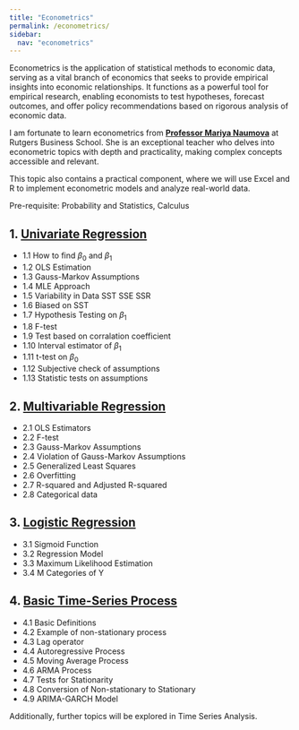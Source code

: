```yaml
---
title: "Econometrics"
permalink: /econometrics/
sidebar:
  nav: "econometrics"
---
```


Econometrics is the application of statistical methods to economic data, serving as a vital branch of economics that seeks to provide empirical insights into economic relationships. It functions as a powerful tool for empirical research, enabling economists to test hypotheses, forecast outcomes, and offer policy recommendations based on rigorous analysis of economic data.

I am fortunate to learn econometrics from **[Professor Mariya Naumova](https://www.business.rutgers.edu/faculty/mariya-naumova)** at Rutgers Business School. She is an exceptional teacher who delves into econometric topics with depth and practicality, making complex concepts accessible and relevant.

This topic also contains a practical component, where we will use Excel and R to implement econometric models and analyze real-world data.

Pre-requisite: Probability and Statistics, Calculus

## 1. [Univariate Regression](univariate-regression)

- 1.1 How to find $\beta_0$ and $\beta_1$
- 1.2 OLS Estimation
- 1.3 Gauss-Markov Assumptions
- 1.4 MLE Approach
- 1.5 Variability in Data SST SSE SSR
- 1.6 Biased on SST
- 1.7 Hypothesis Testing on $\beta_1$
- 1.8 F-test
- 1.9 Test based on corralation coefficient
- 1.10 Interval estimator of $\beta_1$
- 1.11 t-test on $\beta_0$
- 1.12 Subjective check of assumptions
- 1.13 Statistic tests on assumptions

## 2. [Multivariable Regression](multivariable-regression)

- 2.1 OLS Estimators
- 2.2 F-test
- 2.3 Gauss-Markov Assumptions
- 2.4 Violation of Gauss-Markov Assumptions
- 2.5 Generalized Least Squares
- 2.6 Overfitting
- 2.7 R-squared and Adjusted R-squared
- 2.8 Categorical data

## 3. [Logistic Regression](logistic-regression)

- 3.1 Sigmoid Function
- 3.2 Regression Model
- 3.3 Maximum Likelihood Estimation
- 3.4 M Categories of Y

## 4. [Basic Time-Series Process](basic-time-series-process)

- 4.1 Basic Definitions
- 4.2 Example of non-stationary process
- 4.3 Lag operator
- 4.4 Autoregressive Process
- 4.5 Moving Average Process
- 4.6 ARMA Process
- 4.7 Tests for Stationarity
- 4.8 Conversion of Non-stationary to Stationary
- 4.9 ARIMA-GARCH Model

Additionally, further topics will be explored in Time Series Analysis.


